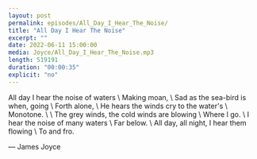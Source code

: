 ```yaml
---
layout: post
permalink: episodes/All_Day_I_Hear_The_Noise/
title: "All Day I Hear The Noise"
excerpt: ""
date: 2022-06-11 15:00:00
media: Joyce/All_Day_I_Hear_The_Noise.mp3
length: 519191
duration: "00:00:35"
explicit: "no"
---
```


All day I hear the noise of waters \\
Making moan, \\
Sad as the sea-bird is when, going \\
Forth alone, \\
He hears the winds cry to the water's \\
Monotone. \\
 \\
The grey winds, the cold winds are blowing \\
Where I go. \\
I hear the noise of many waters \\
Far below. \\
All day, all night, I hear them flowing \\
To and fro.

— James Joyce